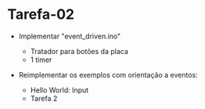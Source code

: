 # Tarefa-02
* Implementar "event_driven.ino"
  * Tratador para botões da placa
  * 1 timer


* Reimplementar os exemplos com orientação a eventos:
  * Hello World: Input
  * Tarefa 2
